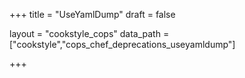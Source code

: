 +++
title = "UseYamlDump"
draft = false

layout = "cookstyle_cops"
data_path = ["cookstyle","cops_chef_deprecations_useyamldump"]

+++

<!-- The content of this page is automatically generated from the
cops_chef_deprecations_useyamldump.yml file in github.com/chef/cookstyle/blob/master/docs-chef-io/data/cookstyle/. -->
